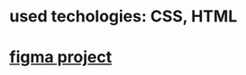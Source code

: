 
# used techologies: CSS, HTML
# [figma project](https://www.figma.com/file/YBG5HUZG7wcVMhXf2DuxsX/%5BPublished%5D%5BEN%5D-«Sconsulting»?node-id=964%3A5456&t=7I2vy7sLyw4Ejbig-0)
